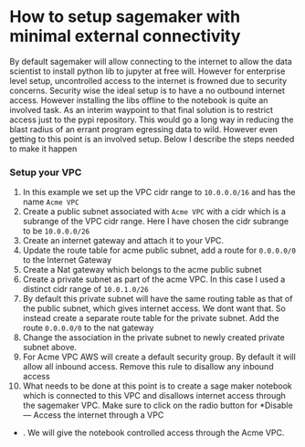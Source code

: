 # How to setup sagemaker with minimal external connectivity
By default sagemaker will allow connecting to the internet to allow the data scientist to install python lib to jupyter at free will. 
However for enterprise level setup, uncontrolled access to the internet is frowned due to security concerns. Security wise the ideal setup is to have a no outbound internet access.
However installing the libs offline to the notebook is quite an involved task. As an interim waypoint to that final solution is to restrict access just to the pypi repository.
This would go a long way in reducing the blast radius of an errant program egressing data to wild. 
However even getting to this point is an involved setup. Below I describe the steps needed to make it happen


### Setup your VPC
1. In this example we set up the VPC cidr range to `10.0.0.0/16` and has the name `Acme VPC`
2. Create a public subnet associated with `Acme VPC` with a cidr which is a subrange of the VPC cidr range. Here I have chosen the cidr subrange to be `10.0.0.0/26`
3. Create an internet gateway and attach it to your VPC.
4. Update the route table for acme public subnet, add a route for `0.0.0.0/0` to the Internet Gateway
5. Create a Nat gateway which belongs to the acme public subnet
6. Create a private subnet as part of the acme VPC. In this case I used a distinct cidr range of `10.0.1.0/26`
7. By default this private subnet will have the same routing table as that of the public subnet, which gives internet access. We dont want that. So instead create a separate route table for the private subnet. Add the route `0.0.0.0/0` to the nat gateway
8. Change the association in the private subnet to newly created private subnet above.
9. For Acme VPC AWS will create a default security group. By default it will allow all inbound access. Remove this rule to disallow any inbound access
10. What needs to be done at this point is to create a sage maker notebook which is connected to this VPC and disallows internet access through the sagemaker VPC. Make sure to click on the radio button for *Disable — Access the internet through a VPC
* . We will give the notebook controlled access through the Acme VPC.
